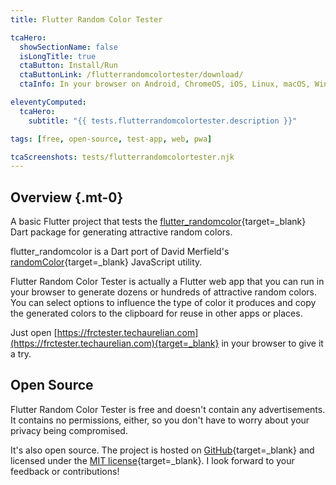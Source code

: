 ```yaml
---
title: Flutter Random Color Tester

tcaHero:
  showSectionName: false
  isLongTitle: true
  ctaButton: Install/Run
  ctaButtonLink: /flutterrandomcolortester/download/
  ctaInfo: In your browser on Android, ChromeOS, iOS, Linux, macOS, Windows, and more.

eleventyComputed:
  tcaHero:
    subtitle: "{{ tests.flutterrandomcolortester.description }}"

tags: [free, open-source, test-app, web, pwa]

tcaScreenshots: tests/flutterrandomcolortester.njk
---
```


## Overview {.mt-0}

A basic Flutter project that tests the [flutter_randomcolor](https://pub.dev/packages/flutter_randomcolor){target=_blank} Dart package for generating attractive random colors.

flutter_randomcolor is a Dart port of David Merfield's [randomColor](https://github.com/davidmerfield/randomColor){target=_blank} JavaScript utility.

Flutter Random Color Tester is actually a Flutter web app that you can run in your browser to generate dozens or hundreds of attractive random colors. You can select options to influence the type of color it produces and copy the generated colors to the clipboard for reuse in other apps or places.

Just open [https://frctester.techaurelian.com](https://frctester.techaurelian.com){target=_blank} in your browser to give it a try.

## Open Source

Flutter Random Color Tester is free and doesn't contain any advertisements. It contains no permissions, either, so you don't have to worry about your privacy being compromised.

It's also open source. The project is hosted on [GitHub](https://github.com/TechAurelian/flutter_random_color_tester){target=_blank} and licensed under the [MIT license](https://github.com/TechAurelian/flutter_random_color_tester/blob/main/LICENSE){target=_blank}. I look forward to your feedback or contributions!
